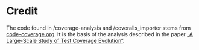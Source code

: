 # Credit

The code found in /coverage-analysis and /coveralls_importer stems from [code-coverage.org](http://www.code-coverage.org/data/). It is the basis of the analysis described in the paper [„A Large-Scale Study of Test Coverage Evolution“](http://mir.cs.illinois.edu/marinov/publications/HiltonETAL18TestCoverageEvolution.pdf).

